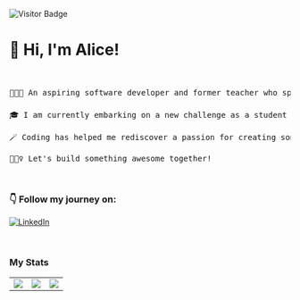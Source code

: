![Visitor Badge](https://visitor-badge.laobi.icu/badge?page_id=alicefirminger.alicefirminger)


# 👋 Hi, I'm Alice!

<br>

<pre>👩🏻‍🏫 An aspiring software developer and former teacher who spent two years working in SE Asia. 🌏

🎓 I am currently embarking on a new challenge as a student at School of Code, learning full-stack development.

🪄 Coding has helped me rediscover a passion for creating something that is useful to others, out of nothing!  

👷🏻‍♀️ Let's build something awesome together! </pre> 

<br>

### 👇 Follow my journey on:
[![LinkedIn](https://img.shields.io/badge/LinkedIn-0077B5?style=for-the-badge&logo=linkedin&logoColor=white)](https://www.linkedin.com/in/alice-firminger-785b37267/)


<br>


### My Stats

<table>
 <tr>
<td align=top><img src = "https://github-readme-stats.vercel.app/api/?username=alicefirminger&count_private=true&theme=tokyonight&showicons=true"></td>
<td align=top><img src ="https://github-readme-stats.vercel.app/api/top-langs/?username=alicefirminger&langs_count=5&theme=tokyonight"></td>
 <td align=top><img src ="https://www.codewars.com/users/alicefirminger/badges/large"></td>
</tr>
</table>
